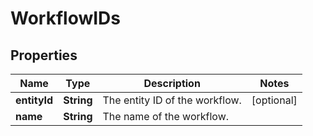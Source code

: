 # WorkflowIDs

## Properties
Name | Type | Description | Notes
------------ | ------------- | ------------- | -------------
**entityId** | **String** | The entity ID of the workflow. |  [optional]
**name** | **String** | The name of the workflow. | 
